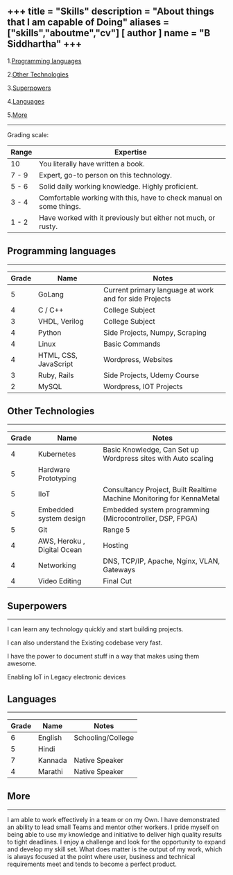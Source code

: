 +++
title = "Skills"
description = "About things that I am capable of Doing"
aliases = ["skills","aboutme","cv"]
[ author ]
  name = "B Siddhartha"
+++
------------------------------------------

1.[Programming languages](#programming)

2.[Other Technologies ](#other)

3.[Superpowers](#superpower)

4.[Languages](#languages)

5.[More](#more)

------------------------------------------
Grading scale:


Range| Expertise
-------------|--------
10	    |You literally have written a book.
7 - 9	|Expert, go-to person on this technology.
5 - 6	|Solid daily working knowledge. Highly proficient.
3 - 4	|Comfortable working with this, have to check manual on some things.
1 - 2	|Have worked with it previously but either not much, or rusty.


## <a name="programming"></a> Programming languages
------------------------------------------
Grade |	Name |	Notes
------- |----- |--------------
5 |	GoLang | Current primary language at work and for side Projects
4 |	C / C++ | College Subject
3 |	VHDL, Verilog	 | College Subject
4 |	Python |	Side Projects, Numpy, Scraping
4 |	Linux	 | Basic Commands
4 |	HTML, CSS, JavaScript	 |  Wordpress, Websites
3 |	Ruby, Rails	 | Side Projects, Udemy Course
2 |	MySQL	 |  Wordpress, IOT Projects

## <a name="other"></a> Other Technologies 
------------------------------------------
Grade |	Name |	Notes
------- |----- |--------------
4 | Kubernetes | Basic Knowledge, Can Set up Wordpress sites with Auto scaling
5 | Hardware Prototyping | 
5 |	IIoT	 | Consultancy Project, Built Realtime Machine Monitoring for KennaMetal
5 | Embedded system design | Embedded system programming (Microcontroller, DSP, FPGA)
5 |	Git |	Range 5
4 |	AWS, Heroku	, Digital Ocean	 | Hosting
4 |	Networking	 |  DNS, TCP/IP,  Apache, Nginx, VLAN, Gateways
4 | Video Editing | Final Cut

## <a name="superpower"></a>Superpowers
-----------------------


I can learn any technology quickly and start building projects.

I can also understand the Existing codebase very fast. 

I have the power to document stuff in a way that makes using them awesome.

Enabling IoT in Legacy electronic devices



## <a name="languages"></a>Languages
-----------------------
Grade |	Name |	Notes
------- |----- |--------------
6 | English | Schooling/College
5 | Hindi | 
7 | Kannada |  Native Speaker
4 | Marathi | Native Speaker


## <a name="more"></a>More 
-----------------------
I am able to work effectively in a team or on my Own. I have demonstrated an ability to lead small Teams and mentor other workers. I pride myself on being able to use my knowledge and initiative to deliver high quality results to tight deadlines. I enjoy a challenge and look for the opportunity to expand and develop my skill set.
What does matter is the output of my work, which is always focused at the point where user, business and technical requirements meet and tends to become a perfect product.


